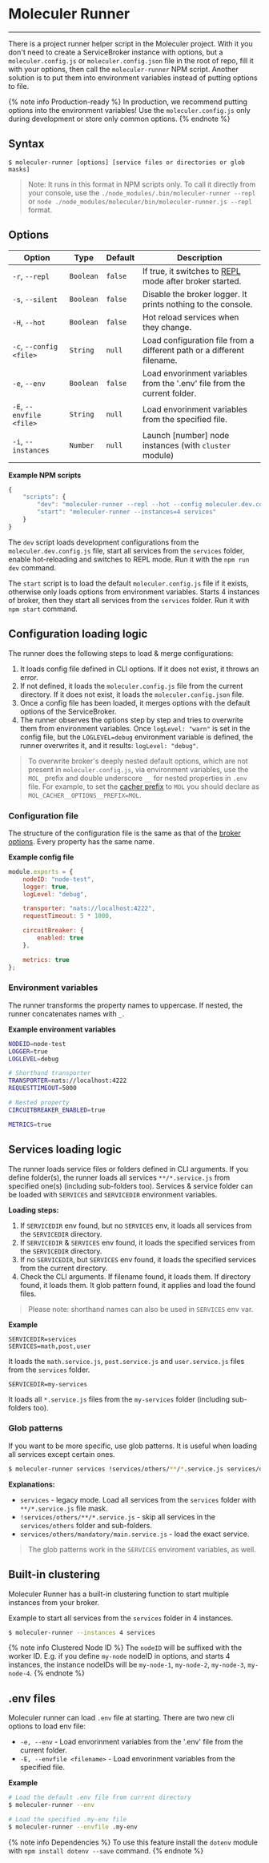 # Moleculer Runner

---

There is a project runner helper script in the Moleculer project. With it you don't need to create a ServiceBroker instance with options, but a `moleculer.config.js` or `moleculer.config.json` file in the root of repo, fill it with your options, then call the `moleculer-runner` NPM script.
Another solution is to put them into environment variables instead of putting options to file.

{% note info Production-ready %}
In production, we recommend putting options into the environment variables! Use the `moleculer.config.js` only during development or store only common options.
{% endnote %}

## Syntax

```
$ moleculer-runner [options] [service files or directories or glob masks]
```

> Note: It runs in this format in NPM scripts only. To call it directly from your console, use the `./node_modules/.bin/moleculer-runner --repl` or `node ./node_modules/moleculer/bin/moleculer-runner.js --repl` format.

## Options

| Option                   | Type      | Default | Description                                                                    |
| ------------------------ | --------- | ------- | ------------------------------------------------------------------------------ |
| `-r`, `--repl`           | `Boolean` | `false` | If true, it switches to [REPL](moleculer-repl.html) mode after broker started. |
| `-s`, `--silent`         | `Boolean` | `false` | Disable the broker logger. It prints nothing to the console.                   |
| `-H`, `--hot`            | `Boolean` | `false` | Hot reload services when they change.                                          |
| `-c`, `--config <file>`  | `String`  | `null`  | Load configuration file from a different path or a different filename.         |
| `-e`, `--env`            | `Boolean` | `false` | Load envorinment variables from the '.env' file from the current folder.       |
| `-E`, `--envfile <file>` | `String`  | `null`  | Load envorinment variables from the specified file.                            |
| `-i`, `--instances`      | `Number`  | `null`  | Launch [number] node instances (with `cluster` module)                         |

**Example NPM scripts**

```js
{
    "scripts": {
        "dev": "moleculer-runner --repl --hot --config moleculer.dev.config.js services",
        "start": "moleculer-runner --instances=4 services"
    }
}
```

The `dev` script loads development configurations from the `moleculer.dev.config.js` file, start all services from the `services` folder, enable hot-reloading and switches to REPL mode. Run it with the `npm run dev` command.

The `start` script is to load the default `moleculer.config.js` file if it exists, otherwise only loads options from environment variables. Starts 4 instances of broker, then they start all services from the `services` folder. Run it with `npm start` command.

## Configuration loading logic

The runner does the following steps to load & merge configurations:

1. It loads config file defined in CLI options. If it does not exist, it throws an error.
2. If not defined, it loads the `moleculer.config.js` file from the current directory. If it does not exist, it loads the `moleculer.config.json` file.
3. Once a config file has been loaded, it merges options with the default options of the ServiceBroker.
4. The runner observes the options step by step and tries to overwrite them from environment variables. Once `logLevel: "warn"` is set in the config file, but the `LOGLEVEL=debug` environment variable is defined, the runner overwrites it, and it results: `logLevel: "debug"`.

> To overwrite broker's deeply nested default options, which are not present in `moleculer.config.js`, via environment variables, use the `MOL_` prefix and double underscore `__` for nested properties in `.env` file. For example, to set the [cacher prefix](caching.html#Built-in-cachers) to `MOL` you should declare as `MOL_CACHER__OPTIONS__PREFIX=MOL`.

### Configuration file

The structure of the configuration file is the same as that of the [broker options](broker.html#Broker-options). Every property has the same name.

**Example config file**

```js
module.exports = {
    nodeID: "node-test",
    logger: true,
    logLevel: "debug",

    transporter: "nats://localhost:4222",
    requestTimeout: 5 * 1000,

    circuitBreaker: {
        enabled: true
    },

    metrics: true
};
```

### Environment variables

The runner transforms the property names to uppercase. If nested, the runner concatenates names with `_`.

**Example environment variables**

```bash
NODEID=node-test
LOGGER=true
LOGLEVEL=debug

# Shorthand transporter
TRANSPORTER=nats://localhost:4222
REQUESTTIMEOUT=5000

# Nested property
CIRCUITBREAKER_ENABLED=true

METRICS=true
```

## Services loading logic

The runner loads service files or folders defined in CLI arguments. If you define folder(s), the runner loads all services `**/*.service.js` from specified one(s) (including sub-folders too). Services & service folder can be loaded with `SERVICES` and `SERVICEDIR` environment variables.

**Loading steps:**

1. If `SERVICEDIR` env found, but no `SERVICES` env, it loads all services from the `SERVICEDIR` directory.
2. If `SERVICEDIR` & `SERVICES` env found, it loads the specified services from the `SERVICEDIR` directory.
3. If no `SERVICEDIR`, but `SERVICES` env found, it loads the specified services from the current directory.
4. Check the CLI arguments. If filename found, it loads them. If directory found, it loads them. It glob pattern found, it applies and load the found files.

> Please note: shorthand names can also be used in `SERVICES` env var.

**Example**

```
SERVICEDIR=services
SERVICES=math,post,user
```

It loads the `math.service.js`, `post.service.js` and `user.service.js` files from the `services` folder.

```
SERVICEDIR=my-services
```

It loads all `*.service.js` files from the `my-services` folder (including sub-folders too).

### Glob patterns

If you want to be more specific, use glob patterns. It is useful when loading all services except certain ones.

```bash
$ moleculer-runner services !services/others/**/*.service.js services/others/mandatory/main.service.js
```

**Explanations:**

-   `services` - legacy mode. Load all services from the `services` folder with `**/*.service.js` file mask.
-   `!services/others/**/*.service.js` - skip all services in the `services/others` folder and sub-folders.
-   `services/others/mandatory/main.service.js` - load the exact service.

> The glob patterns work in the `SERVICES` enviroment variables, as well.

## Built-in clustering

Moleculer Runner has a built-in clustering function to start multiple instances from your broker.

Example to start all services from the `services` folder in 4 instances.

```bash
$ moleculer-runner --instances 4 services
```

{% note info Clustered Node ID %}
The `nodeID` will be suffixed with the worker ID. E.g. if you define `my-node` nodeID in options, and starts 4 instances, the instance nodeIDs will be `my-node-1`, `my-node-2`, `my-node-3`, `my-node-4`.
{% endnote %}

## .env files

Moleculer runner can load `.env` file at starting. There are two new cli options to load env file:

-   `-e, --env` - Load envorinment variables from the '.env' file from the current folder.
-   `-E, --envfile <filename>` - Load envorinment variables from the specified file.

**Example**

```sh
# Load the default .env file from current directory
$ moleculer-runner --env

# Load the specified .my-env file
$ moleculer-runner --envfile .my-env
```

{% note info Dependencies %}
To use this feature install the `dotenv` module with `npm install dotenv --save` command.
{% endnote %}
